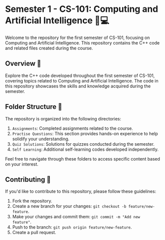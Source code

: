 # Semester 1 - CS-101: Computing and Artificial Intelligence 🤖💻

Welcome to the repository for the first semester of CS-101, focusing on Computing and Artificial Intelligence. This repository contains the C++ code and related files created during the course.

## Overview 🚀

Explore the C++ code developed throughout the first semester of CS-101, covering topics related to Computing and Artificial Intelligence. The code in this repository showcases the skills and knowledge acquired during the semester.

## Folder Structure 📂

The repository is organized into the following directories:

1. `Assignments`: Completed assignments related to the course.
2. `Practise Questions`: This section provides hands-on experience to help solidify your understanding.
3. `Quiz Solutions`: Solutions for quizzes conducted during the semester.
4. `Self Learning`: Additional self-learning codes developed independently.

Feel free to navigate through these folders to access specific content based on your interest.

## Contributing 🤝

If you'd like to contribute to this repository, please follow these guidelines:

1. Fork the repository.
2. Create a new branch for your changes: `git checkout -b feature/new-feature`.
3. Make your changes and commit them: `git commit -m "Add new feature"`.
4. Push to the branch: `git push origin feature/new-feature`.
5. Create a pull request.

